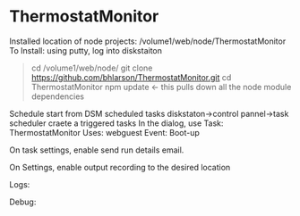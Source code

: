 ﻿# ThermostatMonitor
Installed location of node projects: /volume1/web/node/ThermostatMonitor
To Install:
using putty, log into diskstaiton
> cd /volume1/web/node/
> git clone https://github.com/bhlarson/ThermostatMonitor.git
> cd ThermostatMonitor
> npm update    <- this pulls down all the node module dependencies

Schedule start from DSM scheduled tasks
diskstaton->control pannel->task scheduler
craete a triggered tasks
In the dialog, use
Task: ThermostatMonitor
Uses: webguest
Event: Boot-up

On task settings, enable send run details email.

On Settings, enable output recording to the desired location

Logs:

Debug:


